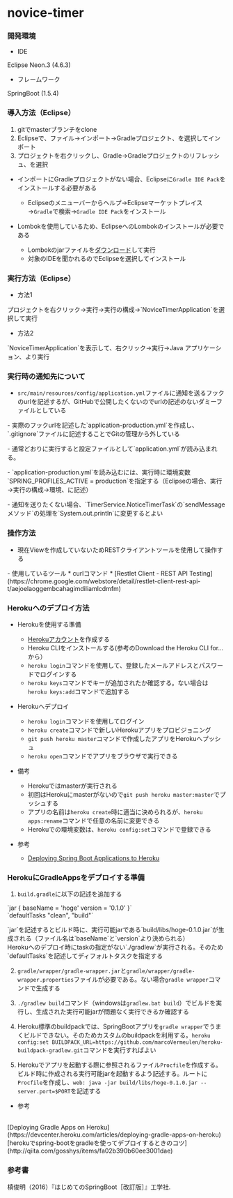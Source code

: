 # novice-timer

### 開発環境
- IDE
<p>
Eclipse Neon.3 (4.6.3)

- フレームワーク
<p>
SpringBoot (1.5.4)

### 導入方法（Eclipse）
1. gitでmasterブランチをclone
2. Eclipseで、ファイル→インポート→Gradleプロジェクト、を選択してインポート
3. プロジェクトを右クリックし、Gradle→Gradleプロジェクトのリフレッシュ、を選択


- インポートにGradleプロジェクトがない場合、Eclipseに`Gradle IDE Pack`をインストールする必要がある
    * Eclipseのメニューバーからヘルプ→Eclipseマーケットプレイス→`Gradle`で検索→`Gradle IDE Pack`をインストール


- Lombokを使用しているため、EclipseへのLombokのインストールが必要である
    * Lombokのjarファイルを[ダウンロード](https://projectlombok.org/download)して実行
    * 対象のIDEを聞かれるのでEclipseを選択してインストール

### 実行方法（Eclipse）

- 方法1
<p>
プロジェクトを右クリック→実行→実行の構成→`NoviceTimerApplication`を選択して実行

- 方法2
<p>
`NoviceTimerApplication`を表示して、右クリック→実行→Java アプリケーション、より実行

### 実行時の通知先について
- `src/main/resources/config/application.yml`ファイルに通知を送るフックのurlを記述するが、GitHubで公開したくないのでurlの記述のないダミーファイルとしている
<p>
- 実際のフックurlを記述した`application-production.yml`を作成し、`.gitignore`ファイルに記述することでGitの管理から外している
<p>
- 通常どおりに実行すると設定ファイルとして`application.yml`が読み込まれる。
<p>
- `application-production.yml`を読み込むには、実行時に環境変数`SPRING_PROFILES_ACTIVE = production`を指定する（Eclipseの場合、実行→実行の構成→環境、に記述）
<p>
- 通知を送りたくない場合、`TimerService.NoticeTimerTask`の`sendMessageメソッド`の処理を`System.out.println`に変更するとよい

### 操作方法
- 現在Viewを作成していないためRESTクライアントツールを使用して操作する
<p>
- 使用しているツール
    * curlコマンド
    * [Restlet Client - REST API Testing](https://chrome.google.com/webstore/detail/restlet-client-rest-api-t/aejoelaoggembcahagimdiliamlcdmfm)

### Herokuへのデプロイ方法

- Herokuを使用する準備
    * [Herokuアカウント](https://signup.heroku.com/dc)を作成する
    * Heroku CLIをインストールする(参考のDownload the Heroku CLI for...から）
    * `heroku login`コマンドを使用して、登録したメールアドレスとパスワードでログインする
    * `heroku keys`コマンドでキーが追加されたか確認する。ない場合は`heroku keys:add`コマンドで追加する


- Herokuへデプロイ
    * `heroku login`コマンドを使用してログイン
    * `heroku create`コマンドで新しいHerokuアプリをプロビジョニング
    * `git push heroku master`コマンドで作成したアプリをHerokuへプッシュ
    * `heroku open`コマンドでアプリをブラウザで実行できる


- 備考
    * Herokuではmasterが実行される
    * 初回はHerokuにmasterがないので`git push heroku master:master`でプッシュする
    * アプリの名前は`heroku create`時に適当に決められるが、`heroku apps:rename`コマンドで任意の名前に変更できる
    * Herokuでの環境変数は、`heroku config:set`コマンドで登録できる


- 参考
    * [Deploying Spring Boot Applications to Heroku](https://devcenter.heroku.com/articles/deploying-spring-boot-apps-to-heroku)

### HerokuにGradleAppsをデプロイする準備

1. `build.gradle`に以下の記述を追加する
<p>
`jar { baseName = 'hoge' version =  '0.1.0' }`
<br>
`defaultTasks "clean", "build"`
<p>
`jar`を記述するとビルド時に、実行可能jarである`build/libs/hoge-0.1.0.jar`が生成される（ファイル名は`baseName`と`version`より決められる）
<br>
Herokuへのデプロイ時にtaskの指定がない`./gradlew`が実行される。そのため`defaultTasks`を記述してディフォルトタスクを指定する

2. `gradle/wrapper/gradle-wrapper.jar`と`gradle/wrapper/gradle-wrapper.properties`ファイルが必要である。ない場合`gradle wrapper`コマンドで生成する
<p>

3. `./gradlew build`コマンド（windowsは`gradlew.bat build`）でビルドを実行し、生成された実行可能jarが問題なく実行できるか確認する
<p>

4. Heroku標準のbuildpackでは、SpringBootアプリを`gradle wrapper`でうまくビルドできない。そのためカスタムのbuildpackを利用する。`heroku config:set BUILDPACK_URL=https://github.com/marcoVermeulen/heroku-buildpack-gradlew.git`コマンドを実行すればよい
<p>

5. Herokuでアプリを起動する際に参照されるファイル`Procfile`を作成する。ビルド時に作成される実行可能jarを起動するよう記述する。ルートに`Procfile`を作成し、`web: java -jar build/libs/hoge-0.1.0.jar --server.port=$PORT`を記述する


- 参考
<br>
[Deploying Gradle Apps on Heroku](https://devcenter.heroku.com/articles/deploying-gradle-apps-on-heroku)
<br>
[herokuでspring-bootをgradleを使ってデプロイするときのコツ](http://qiita.com/gosshys/items/fa02b390b60ee3001dae)

### 参考書
槙俊明（2016）『はじめてのSpringBoot［改訂版］』工学社.
